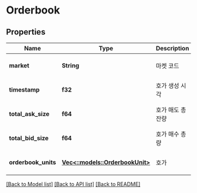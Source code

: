 # Orderbook

## Properties
Name | Type | Description | Notes
------------ | ------------- | ------------- | -------------
**market** | **String** | 마켓 코드 | [optional] [default to null]
**timestamp** | **f32** | 호가 생성 시각 | [optional] [default to null]
**total_ask_size** | **f64** | 호가 매도 총 잔량 | [optional] [default to null]
**total_bid_size** | **f64** | 호가 매수 총량 | [optional] [default to null]
**orderbook_units** | [**Vec<::models::OrderbookUnit>**](OrderbookUnit.md) | 호가 | [optional] [default to null]

[[Back to Model list]](../README.md#documentation-for-models) [[Back to API list]](../README.md#documentation-for-api-endpoints) [[Back to README]](../README.md)


